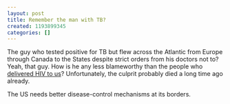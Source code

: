 ```yaml
---
layout: post
title: Remember the man with TB?
created: 1193899345
categories: []
---
```

The guy who tested positive for TB but flew across the Atlantic from Europe through Canada to the States despite strict orders from his doctors not to? Yeah, that guy. How is he any less blameworthy than the people who [delivered HIV to us](http://www.voanews.com/english/2007-10-30-voa66.cfm)? Unfortunately, the culprit probably died a long time ago already.

The US needs better disease-control mechanisms at its borders.
